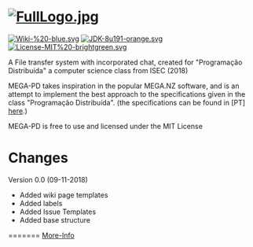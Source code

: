 [![FullLogo.jpg](https://i.postimg.cc/25mVxV5j/FullLogo.jpg)](https://postimg.cc/18CmmR6b)
=======

[![Wiki-%20-blue.svg](https://img.shields.io/badge/Wiki-%20-blue.svg)](https://github.com/Filmaluco/MEGA-PD/wiki)
[![JDK-8u191-orange.svg](https://img.shields.io/badge/JDK-8u191-orange.svg)](https://www.oracle.com/technetwork/java/javase/8u191-relnotes-5032181.html)
[![License-MIT%20-brightgreen.svg](https://img.shields.io/badge/License-MIT%20-brightgreen.svg)](https://github.com/Filmaluco/MEGA-PD/blob/master/LICENSE)

A File transfer system with incorporated chat, created for "Programação Distribuída" a computer science class from ISEC (2018)

MEGA-PD takes inspiration in the popular MEGA.NZ software, and is an attempt to implement the best approach to the specifications given in the class "Programação Distribuída". (the specifications can be found in [PT] [here](https://github.com/Filmaluco/MEGA-PD/blob/master/docs/PD-2018-19-EnunciadoTP_Fase1_v0.pdf).)

MEGA-PD is free to use and licensed under the MIT License

Changes
=======

Version 0.0 (09-11-2018)
* Added wiki page templates
* Added labels
* Added Issue Templates
* Added base structure

=======
[More-Info](https://github.com/Filmaluco/MEGA-PD/wiki)
 
